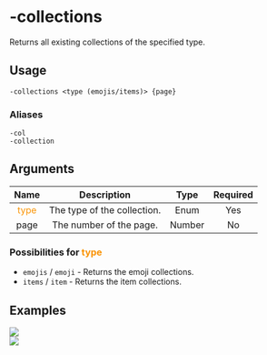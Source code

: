 # -collections

Returns all existing collections of the specified type.

## Usage

```
-collections <type (emojis/items)> {page}
```

### Aliases

```
-col
-collection
```

## Arguments

| Name                                     | Description                 | Type   | Required |
| :--------------------------------------: | :-------------------------: | :----: | :------: |
| <span style="color:#FA9405">type</span>  | The type of the collection. | Enum   | Yes      |
| page                                     | The number of the page.     | Number | No       |


### Possibilities for <span style="color:#FA9405">type</span>

- `emojis` / `emoji` - Returns the emoji collections.
- `items` / `item` - Returns the item collections.

## Examples

<img src="https://user-images.githubusercontent.com/111157596/245515549-5b0dc79f-09c0-4000-8ec7-96f673c56aec.png" class="rounded-corners">\
<img src="https://user-images.githubusercontent.com/111157596/245515652-362ace77-7069-448a-a91c-5b51fc4ce43b.png" class="rounded-corners">